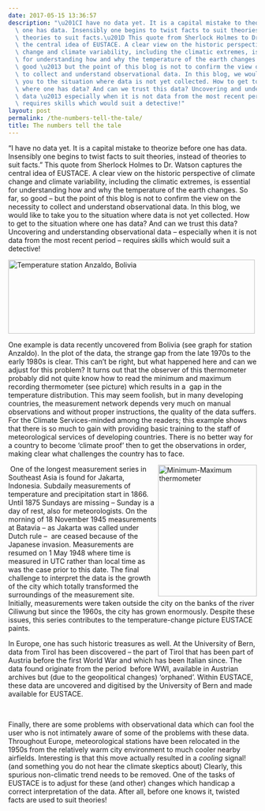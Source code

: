 ```yaml
---
date: 2017-05-15 13:36:57
description: "\u201CI have no data yet. It is a capital mistake to theorize before\
  \ one has data. Insensibly one begins to twist facts to suit theories, instead of\
  \ theories to suit facts.\u201D This quote from Sherlock Holmes to Dr. Watson captures\
  \ the central idea of EUSTACE. A clear view on the historic perspective of climate\
  \ change and climate variability, including the climatic extremes, is essential\
  \ for understanding how and why the temperature of the earth changes. So far, so\
  \ good \u2013 but the point of this blog is not to confirm the view on the necessity\
  \ to collect and understand observational data. In this blog, we would like to take\
  \ you to the situation where data is not yet collected. How to get to the situation\
  \ where one has data? And can we trust this data? Uncovering and understanding observational\
  \ data \u2013 especially when it is not data from the most recent period \u2013\
  \ requires skills which would suit a detective!"
layout: post
permalink: /the-numbers-tell-the-tale/
title: The numbers tell the tale
---
```


<p>“I have no data yet. It is a capital mistake to theorize before one has data. Insensibly one begins to twist facts to suit theories, instead of theories to suit facts.” This quote from Sherlock Holmes to Dr. Watson captures the central idea of EUSTACE. A clear view on the historic perspective of climate change and climate variability, including the climatic extremes, is essential for understanding how and why the temperature of the earth changes. So far, so good – but the point of this blog is not to confirm the view on the necessity to collect and understand observational data. In this blog, we would like to take you to the situation where data is not yet collected. How to get to the situation where one has data? And can we trust this data? Uncovering and understanding observational data – especially when it is not data from the most recent period – requires skills which would suit a detective!</p>
<p><img height="150" src="{{ site.baseurl }}/assets/media/uploads/plot_xanzaldo_dailyseries_single.png" title="Temperature station Anzaldo, Bolivia" width="500"></p>
<p>One example is data recently uncovered from Bolivia (see graph for station Anzaldo). In the plot of the data, the strange gap from the late 1970s to the early 1980s is clear. This can’t be right, but what happened here and can we adjust for this problem? It turns out that the observer of this thermometer probably did not quite know how to read the minimum and maximum  recording thermometer (see picture) which results in a  gap in the temperature distribution. This may seem foolish, but in many developing countries, the measurement network depends very much on manual observations and without proper instructions, the quality of the data suffers. For the Climate Services-minded among the readers; this example shows that there is so much to gain with providing basic training to the staff of meteorological services of developing countries. There is no better way for a country to become ‘climate proof’ then to get the observations in order, making clear what challenges the country has to face.</p>
<p> <img height="267" src="{{ site.baseurl }}/assets/media/uploads/minmaxthermometer.png" style="float: right;" title="Minimum-Maximum thermometer" width="200">One of the longest measurement series in Southeast Asia is found for Jakarta, Indonesia. Subdaily measurements of temperature and precipitation start in 1866. Until 1875 Sundays are missing – Sunday is a day of rest, also for meteorologists. On the morning of 18 November 1945 measurements at Batavia – as Jakarta was called under Dutch rule –  are ceased because of the Japanese invasion. Measurements are resumed on 1 May 1948 where time is measured in UTC rather than local time as was the case prior to this date. The final challenge to interpret the data is the growth of the city which totally transformed the surroundings of the measurement site. Initially, measurements were taken outside the city on the banks of the river Ciliwung but since the 1960s, the city has grown enormously. Despite these issues, this series contributes to the temperature-change picture EUSTACE paints.</p>
<p>In Europe, one has such historic treasures as well. At the University of Bern, data from Tirol has been discovered – the part of Tirol that has been part of Austria before the first World War and which has been Italian since. The data found originate from the period  before WWI, available in Austrian archives but (due to the geopolitical changes) ‘orphaned’. Within EUSTACE, these data are uncovered and digitised by the University of Bern and made available for EUSTACE.</p>
<p> </p>
<p>Finally, there are some problems with observational data which can fool the user who is not intimately aware of some of the problems with these data. Throughout Europe, meteorological stations have been relocated in the 1950s from the relatively warm city environment to much cooler nearby airfields. Interesting is that this move actually resulted in a <i>cooling</i> signal! (and something you do not hear the climate skeptics about) Clearly, this spurious non-climatic trend needs to be removed. One of the tasks of EUSTACE is to adjust for these (and other) changes which handicap a correct interpretation of the data. After all, before one knows it, twisted facts are used to suit theories!</p>
<p> </p>
